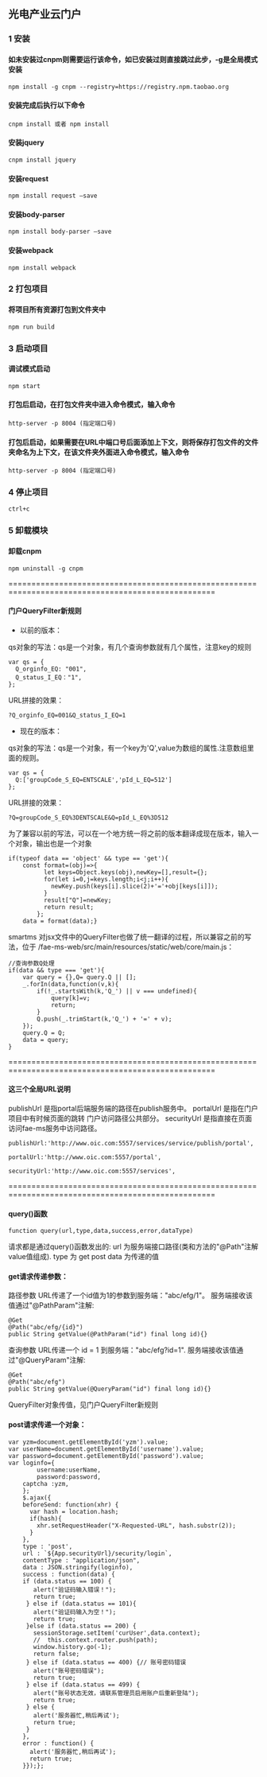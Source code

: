 ##    光电产业云门户

###   1 安装

####  如未安装过cnpm则需要运行该命令，如已安装过则直接跳过此步，-g是全局模式安装

	npm install -g cnpm --registry=https://registry.npm.taobao.org

####  安装完成后执行以下命令
	
	cnpm install 或者 npm install

####  安装jquery
	
	cnpm install jquery

####  安装request
	
	npm install request –save

####  安装body-parser
	
	npm install body-parser –save

####  安装webpack
	
	npm install webpack

###   2 打包项目

####  将项目所有资源打包到文件夹中

	npm run build


###   3 启动项目

####  调试模式启动
	
	npm start

####  打包后启动，在打包文件夹中进入命令模式，输入命令

	http-server -p 8004 (指定端口号)

####  打包后启动，如果需要在URL中端口号后面添加上下文，则将保存打包文件的文件夹命名为上下文，在该文件夹外面进入命令模式，输入命令

	http-server -p 8004 (指定端口号)

###   4 停止项目

	ctrl+c

###   5 卸载模块
####  卸载cnpm
	
	npm uninstall -g cnpm


===================================================================================================

#### 门户QueryFilter新规则
- 以前的版本：

qs对象的写法：qs是一个对象，有几个查询参数就有几个属性，注意key的规则

	var qs = {
	  Q_orginfo_EQ: "001",
	  Q_status_I_EQ："1",
	};

URL拼接的效果：

	?Q_orginfo_EQ=001&Q_status_I_EQ=1
	
- 现在的版本：

qs对象的写法：qs是一个对象，有一个key为'Q',value为数组的属性.注意数组里面的规则。

	var qs = {
	  Q:['groupCode_S_EQ=ENTSCALE','pId_L_EQ=512']
	};
	
URL拼接的效果：

	?Q=groupCode_S_EQ%3DENTSCALE&Q=pId_L_EQ%3D512

为了兼容以前的写法，可以在一个地方统一将之前的版本翻译成现在版本，输入一个对象，输出也是一个对象


	if(typeof data == 'object' && type == 'get'){
		const format=(obj)=>{
			  let keys=Object.keys(obj),newKey=[],result={};
			  for(let i=0,j=keys.length;i<j;i++){
			    newKey.push(keys[i].slice(2)+'='+obj[keys[i]]);
			  }
			  result["Q"]=newKey;
			  return result;
			};
		data = format(data);}

smartms 对jsx文件中的QueryFilter也做了统一翻译的过程，所以兼容之前的写法，位于 /fae-ms-web/src/main/resources/static/web/core/main.js：
	
	//查询参数Q处理	
	if(data && type === 'get'){
	    var query = {},Q= query.Q || [];
	    _.forIn(data,function(v,k){
	        if(!_.startsWith(k,'Q_') || v === undefined){
	            query[k]=v;
	            return;
	        }
	        Q.push(_.trimStart(k,'Q_') + '=' + v);
	    });
	    query.Q = Q;
	    data = query;
	}

===================================================================================================
#### 这三个全局URL说明
publishUrl 是指portal后端服务端的路径在publish服务中。
portalUrl 是指在门户项目中有时候页面的跳转 门户访问路径公共部分。
securityUrl 是指直接在页面访问fae-ms服务中访问路径。

	publishUrl:'http://www.oic.com:5557/services/service/publish/portal',
	
	portalUrl:'http://www.oic.com:5557/portal',
	
	securityUrl:'http://www.oic.com:5557/services',


===================================================================================================
#### query()函数
	
	function query(url,type,data,success,error,dataType)

请求都是通过query()函数发出的:
url 为服务端接口路径(类和方法的"@Path"注解value值组成).
type 为 get post
data 为传递的值

#### get请求传递参数：

路径参数 URL传递了一个id值为1的参数到服务端："abc/efg/1"。 服务端接收该值通过"@PathParam"注解: 


	@Get
	@Path("abc/efg/{id}")
	public String getValue(@PathParam("id") final long id){}

查询参数 URL传递一个 id = 1 到服务端："abc/efg?id=1". 服务端接收该值通过"@QueryParam"注解: 

	@Get
	@Path("abc/efg")
	public String getValue(@QueryParam("id") final long id){}

QueryFilter对象传值，见门户QueryFilter新规则

#### post请求传递一个对象：


	var yzm=document.getElementById('yzm').value;
	var userName=document.getElementById('username').value;
	var password=document.getElementById('password').value;
	var loginfo={
    		username:userName,
    		password:password,
		captcha :yzm,
		};
		$.ajax({
        beforeSend: function(xhr) {
          var hash = location.hash;
          if(hash){
            xhr.setRequestHeader("X-Requested-URL", hash.substr(2));
          }
        },
        type : 'post',
        url : `${App.securityUrl}/security/login`,
        contentType : "application/json",
        data : JSON.stringify(loginfo),
        success : function(data) {
        if (data.status == 100) {
           alert("验证码输入错误！");
           return true; 
         } else if (data.status == 101){
           alert("验证码输入为空！");
           return true;
         }else if (data.status == 200) {
           sessionStorage.setItem('curUser',data.context);
           //  this.context.router.push(path);
           window.history.go(-1);  
           return false;         
         } else if (data.status == 400) {// 账号密码错误
           alert("账号密码错误");
           return true; 
         } else if (data.status == 499) {
           alert("账号状态无效，请联系管理员启用账户后重新登陆");
           return true; 
         } else {
           alert('服务器忙,稍后再试');
           return true;    
         }              
        },
        error : function() {
          alert('服务器忙,稍后再试');
          return true; 
        }});};
